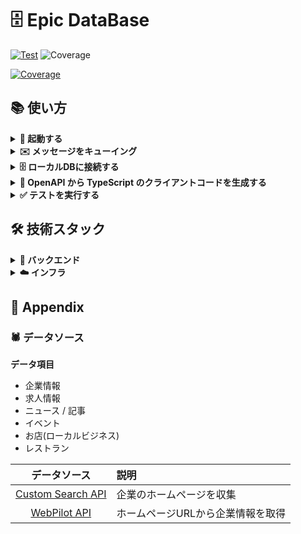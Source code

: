 # 🗄 Epic DataBase

<a href="https://github.com/gtaiyou24/epic-database/actions/workflows/test.yml" target="_blank"><img src="https://github.com/gtaiyou24/epic-database/actions/workflows/test.yml/badge.svg" alt="Test"></a>
<img src="https://img.shields.io/endpoint?url=https://gist.githubusercontent.com/gtaiyou24/c669f036cc2d247a212d766ae6c5df85/raw/pytest-coverage-comment.json" alt="Coverage">

<!-- https://zenn.dev/u_not/articles/a27fb7264b3ea7 -->

<a href="https://coverage-badge.samuelcolvin.workers.dev/redirect/gtaiyou24/epic-database" target="_blank"><img src="https://coverage-badge.samuelcolvin.workers.dev/gtaiyou24/epic-database.svg" alt="Coverage"></a>

## 📚 使い方
<details><summary><b>🏃 起動する</b></summary>

```bash
docker-compose up --build
```

</details>

<details><summary><b>✉️ メッセージをキューイング</b></summary>

```bash
# キューの一覧を表示
$ aws sqs list-queues --endpoint-url http://localhost:4566

# メッセージを作成
$ aws sqs send-message \
    --queue-url http://localhost:4566/000000000000/financial-market \
    --endpoint-url http://localhost:4566 \
    --message-body '{
    "notification_id": 1, 
    "event": {
      "isin_code": "JP90C000GKC6", 
      "ita_code": "03311187",  
      "name": "eMAXIS Slim米国株式(S&P500)",
      "asset_type": "STOCK", 
      "management_type": "INDEX", 
      "destination": "NORTH_AMERICA", 
      "trade_types": [
        "NISA_TSUMITATE", 
        "NISA_SEITYOU", 
        "OPEN_END"
      ]
    },
    "occurred_on": "2024-03-05 15:19:24", 
    "event_type": "ProductCrawled.1", 
    "version": 1,
    "producer_name": "epic-crawler"
  }
'

# キューイングされたメッセージを表示
$ aws sqs receive-message \
    --queue-url http://localhost:4566/000000000000/financial-market \
    --endpoint-url http://localhost:4566
```

</details>

<details><summary><b>🗄️ ローカルDBに接続する</b></summary>

|   データベース   | 保存しているデータ                               | 接続コマンド                                                                        |
|:----------:|:----------------------------------------|:------------------------------------------------------------------------------|
|   Redis    | ログイン時に発行されるアクセストークン、リフレッシュトークンを保存しています。 | `redis-cli -p 6379`                                                           | 
| PostgreSQL | 万が一 KVS のデータが失われた時に復元できるようにするためのデータ     | <pre>mysql -h 127.0.0.1 -P 3306 -u user -p <br /># Enter password: pass</pre> |

</details>

<details><summary><b>🔌 OpenAPI から TypeScript のクライアントコードを生成する</b></summary>

```bash
npm run generate-client
```

利用しているパッケージは「[openapi-typescript | OpenAPI TypeScript](https://openapi-ts.pages.dev/introduction)」です。

</details>

<details><summary><b>✅ テストを実行する</b></summary>

バックエンド(FastAPI)のテストを実行する場合は、下記のコマンドを実行してください。
```bash
# テスト実行に必要なライブラリをインストール
pip install -r test/requirements.txt

# テストを実行
pytest -v ./test
```

</details>

## 🛠️ 技術スタック
<details><summary><b>🔨 バックエンド</b></summary>

- ⚙️ 開発言語: Python 3.12
- ⚡️ フレームワーク: [FastAPI](https://fastapi.tiangolo.com/)
- ✍️ 設計手法: [DDD(ドメイン駆動設計)](https://amzn.to/4gjk6AQ)
- 🧰 ライブラリ:
    - 💾 [SQLAlchemy](https://www.sqlalchemy.org/) : Python SQL DataBase interactions (ORM).
    - ✅ [PyTest](https://docs.pytest.org/en/stable/) : Python test.
    - 🔈️ [slf4py](https://pypi.org/project/slf4py/) : Logging.
    - 🔀 [di4injector](https://pypi.org/project/di4injector/) : DI injection.
- 💾️ DB: MySQL / Redis
- 🔌 クライアント連携: RESTful API
- 🚀 CI: [GitHub Actions](https://docs.github.com/ja/actions)
- 📃 Doc: Markdown / [Mermaid](https://mermaid.js.org/)

</details>

<details><summary><b>☁️ インフラ</b></summary>

- ☁️ クラウドサービス:
    - Compute: GCP Cloud Run
    - DB: [Neon](https://neon.tech/) / [Upstash](https://upstash.com/)
- 🌍️ IaC: [Terraform](https://www.terraform.io/)
- 🐋 DevOps: [Docker Compose](https://www.docker.com)
- 🚨 エラー/ログ監視ツール: [Sentry](https://sentry.io/welcome/) / [New Relic](https://newrelic.com/jp)
- 📧 メールサービス: Gmail / SendGrid

</details>

## 🔗 Appendix
### 🕷️ データソース

**データ項目**

 - 企業情報
 - 求人情報
 - ニュース / 記事
 - イベント
 - お店(ローカルビジネス)
 - レストラン

| データソース | 説明                 |
|:----------:|:-------------------|
| [Custom Search API](https://console.cloud.google.com/apis/library/customsearch.googleapis.com?hl=ja&pli=1&project=mento-staging2) | 企業のホームページを収集       |
| [WebPilot API](https://www.webpilot.ai/contact/) | ホームページURLから企業情報を取得 |
